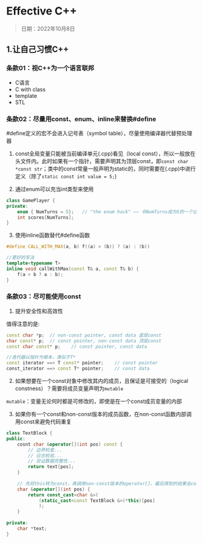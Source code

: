 # Effective C++

> 日期：2022年10月8日

## 1.让自己习惯C++

### 条款01：视C++为一个语言联邦

* C语言
* C with class
* template
* STL

### 条款02：尽量用const、enum、inline来替换#define

#define定义的宏不会进入记号表（symbol table），尽量使用编译器代替预处理器

1. const全局变量只能被当前编译单元(.cpp)看见（local const），所以一般放在头文件内。此时如果有一个指针，需要声明其为顶层const，即`const char *const str`；类中的const常量一般声明为static的，同时需要在(.cpp)中进行定义（除了`static const int value = 5;`)

2. 通过enum可以充当int类型来使用

```C++
class GamePlayer {
private:
    enum { NumTurns = 5};	// "the enum hack" —— 令NumTurns成为5的一个记号名称 (static const int NumTurns = 5的代替做法)
    int scores[NumTurns];
}
```

3. 使用inline函数替代#define函数

```c++
#define CALL_WITH_MAX(a, b) f((a) > (b)) ? (a) : (b))

//更好的写法
template<typename T>
inline void callWithMax(const T& a, const T& b) {
    f(a > b ? a : b);
}
```

### 条款03：尽可能使用const

1. 提升安全性和高效性

值得注意的是:

```c++
const char *p;  // non-const pointer, const data 底层const
char const* p;	// const pointer, non-const data 顶层const
const char const* p;	// const pointer, const data

//迭代器以指针为根本，类似于T*
const iterator ==> T const* pointer;	// const pointer
const_iterator ==> const T* pointer;	// const data
```

2. 如果想要在一个const对象中修改其内的成员，且保证是可接受的（logical constness）？需要将成员变量声明为`mutable`

`mutable`：变量无论何时都是可修改的，即使是在一个const成员变量的内部

3. 如果你有一个const和non-const版本的成员函数，在non-const函数内部调用const来避免代码重复

```c++
class TextBlock {
public:
    cosnt char &operator[](int pos) const {
        // 边界检查...
        // 日志检验...
        // 验证数据完整性...
        return text[pos];
    }
    
    // 先将this转为const，再调用non-const版本的operator[]，最后得到的结果去const再返回
    char &operator[](int pos) {
        return const_cast<char &>(
            (static_cast<const TextBlock &>(*this)[pos]
            );
    }
        
private:
    char *text;
}
```

